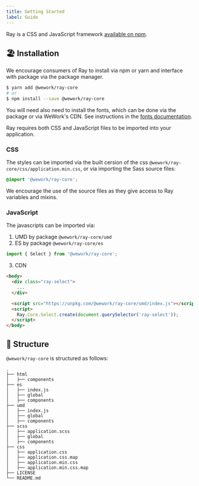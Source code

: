 ```yaml
---
title: Getting Started
label: Guide
---
```


<page-intro>Ray is a CSS and JavaScript framework [available on npm](https://github.com/WeConnect/ray).</page-intro>

## 🏖 Installation

We encourage consumers of Ray to install via npm or yarn and interface with package via the package manager.

```bash
$ yarn add @wework/ray-core
# or
$ npm install --save @wework/ray-core
```

You will need also need to install the fonts, which can be done via the package or via WeWork's CDN. See instructions in the [fonts documentation](/fonts).

Ray requires both CSS and JavaScript files to be imported into your application.

### CSS

The styles can be imported via the built cersion of the css `@wework/ray-core/css/application.min.css`, or via importing the Sass source files:

```css
@import '@wework/ray-core';
```

We encourage the use of the source files as they give access to Ray variables and mixins.

### JavaScript

The javascripts can be imported via:

1. UMD by package `@wework/ray-core/umd`
2. ES by package `@wework/ray-core/es`

```js
import { Select } from '@wework/ray-core';
```

3. CDN

```html
<body>
  <div class="ray-select">
    ...
  </div>

  <script src="https://unpkg.com/@wework/ray-core/umd/index.js"></script>
  <script>
    Ray.Core.Select.create(document.querySelector('ray-select'));
  </script>
</body>
```

## 📁 Structure

`@wework/ray-core` is structured as follows:

```
.
├── html
│   ├── components
├── es
│   ├── index.js
│   ├── global
│   ├── components
├── umd
│   ├── index.js
│   ├── global
│   ├── components
├── scss
│   ├── application.scss
│   ├── global
│   ├── components
├── css
│   ├── application.css
│   ├── application.css.map
│   ├── application.min.css
│   ├── application.min.css.map
├── LICENSE
└── README.md
```
